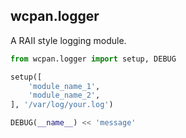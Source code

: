 ## wcpan.logger

A RAII style logging module.

```python
from wcpan.logger import setup, DEBUG

setup([
    'module_name_1',
    'module_name_2',
], '/var/log/your.log')

DEBUG(__name__) << 'message'
```
